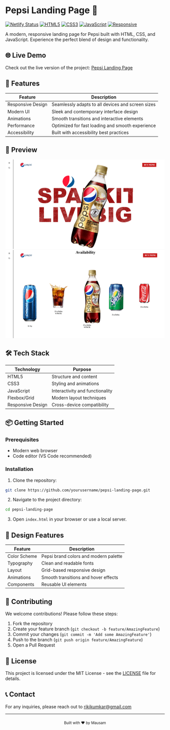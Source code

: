 # Pepsi Landing Page 🥤

[![Netlify Status](https://api.netlify.com/api/v1/badges/your-badge-id/deploy-status)](https://pepsi-landing-by-mausam.netlify.app/)
[![HTML5](https://img.shields.io/badge/HTML5-E34F26?style=for-the-badge&logo=html5&logoColor=white)](https://html.com/)
[![CSS3](https://img.shields.io/badge/CSS3-1572B6?style=for-the-badge&logo=css3&logoColor=white)](https://www.w3.org/Style/CSS/)
[![JavaScript](https://img.shields.io/badge/JavaScript-F7DF1E?style=for-the-badge&logo=javascript&logoColor=black)](https://www.javascript.com/)
[![Responsive](https://img.shields.io/badge/Responsive-Yes-green?style=for-the-badge)](https://pepsi-landing-by-mausam.netlify.app/)

A modern, responsive landing page for Pepsi built with HTML, CSS, and JavaScript. Experience the perfect blend of design and functionality.

## 🌐 Live Demo

Check out the live version of the project: [Pepsi Landing Page](https://pepsi-landing-by-mausam.netlify.app/)

## 🚀 Features

| Feature | Description |
|---------|-------------|
| Responsive Design | Seamlessly adapts to all devices and screen sizes |
| Modern UI | Sleek and contemporary interface design |
| Animations | Smooth transitions and interactive elements |
| Performance | Optimized for fast loading and smooth experience |
| Accessibility | Built with accessibility best practices |

## 📸 Preview

![Preview 1](img/preview1.png)
![Preview 2](img/preview2.png)

## 🛠️ Tech Stack

| Technology | Purpose |
|------------|---------|
| HTML5 | Structure and content |
| CSS3 | Styling and animations |
| JavaScript | Interactivity and functionality |
| Flexbox/Grid | Modern layout techniques |
| Responsive Design | Cross-device compatibility |

## 📦 Getting Started

### Prerequisites

- Modern web browser
- Code editor (VS Code recommended)

### Installation

1. Clone the repository:
```bash
git clone https://github.com/yourusername/pepsi-landing-page.git
```

2. Navigate to the project directory:
```bash
cd pepsi-landing-page
```

3. Open `index.html` in your browser or use a local server.

## 🎨 Design Features

| Feature | Description |
|---------|-------------|
| Color Scheme | Pepsi brand colors and modern palette |
| Typography | Clean and readable fonts |
| Layout | Grid-based responsive design |
| Animations | Smooth transitions and hover effects |
| Components | Reusable UI elements |

## 🤝 Contributing

We welcome contributions! Please follow these steps:

1. Fork the repository
2. Create your feature branch (`git checkout -b feature/AmazingFeature`)
3. Commit your changes (`git commit -m 'Add some AmazingFeature'`)
4. Push to the branch (`git push origin feature/AmazingFeature`)
5. Open a Pull Request

## 📄 License

This project is licensed under the MIT License - see the [LICENSE](LICENSE) file for details.

## 📞 Contact

For any inquiries, please reach out to [rikikumkar@gmail.com](mailto:rikikumkar@gmail.com)

---

<div align="center">
  <sub>Built with ❤️ by Mausam</sub>
</div> 